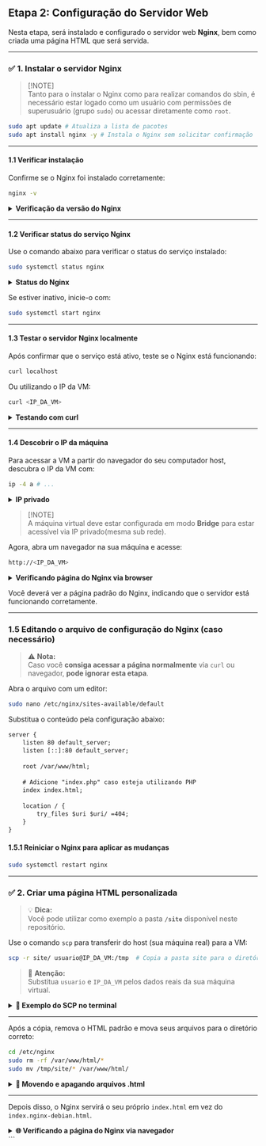 
## Etapa 2: Configuração do Servidor Web

Nesta etapa, será instalado e configurado o servidor web **Nginx**, bem como criada uma página HTML que será servida.

---

### ✅ 1. Instalar o servidor Nginx

> [!NOTE]\
> Tanto para o instalar o Nginx como para realizar comandos do sbin, é necessário estar logado como um usuário com permissões de superusuário (grupo `sudo`) ou acessar diretamente como `root`.

```bash
sudo apt update # Atualiza a lista de pacotes
sudo apt install nginx -y # Instala o Nginx sem solicitar confirmação
```

---

#### 1.1 Verificar instalação

Confirme se o Nginx foi instalado corretamente:

```bash
nginx -v
```

<details> <summary><b>Verificação da versão do Nginx</b></summary> <img src="../assets/nginx-version.png" width="700px" alt="Versão do Nginx"> </details>

---
#### 1.2 Verificar status do serviço Nginx

Use o comando abaixo para verificar o status do serviço instalado:

```bash
sudo systemctl status nginx
```

<details> <summary><b>Status do Nginx</b></summary> <img src="../assets/nginx-status.png" width="700px" alt="Status do Nginx"> </details>

Se estiver inativo, inicie-o com:

```bash
sudo systemctl start nginx
```

---

#### 1.3 Testar o servidor Nginx localmente

Após confirmar que o serviço está ativo, teste se o Nginx está funcionando:

```bash
curl localhost
```

Ou utilizando o IP da VM:

```bash
curl <IP_DA_VM>
```

<details> <summary><b>Testando com curl</b></summary> <img src="../assets/nginx-curl.png" width="700px" alt="Resposta do Nginx via curl"> </details>

---

#### 1.4 Descobrir o IP da máquina

Para acessar a VM a partir do navegador do seu computador host, descubra o IP da VM com:

```bash
ip -4 a # ...
```
<details> <summary><b>IP privado</b></summary> <img src="../assets/vm-ip.png" width="700px" alt="Resposta do ip-4 a"> </details>

> [!NOTE]\
> A máquina virtual deve estar configurada em modo **Bridge** para estar acessível via IP privado(mesma sub rede).

Agora, abra um navegador na sua máquina e acesse:

```bash
http://<IP_DA_VM>
```

<details> <summary><b>Verificando página do Nginx via browser</b></summary> <img src="../assets/nginx-browser.png" width="700px" alt="Html via browser"> </details>

Você deverá ver a página padrão do Nginx, indicando que o servidor está funcionando corretamente.

---

### 1.5 Editando o arquivo de configuração do Nginx (caso necessário)

> ⚠️ **Nota:**  
> Caso você **consiga acessar a página normalmente** via `curl` ou navegador, **pode ignorar esta etapa**.

Abra o arquivo com um editor:

```bash
sudo nano /etc/nginx/sites-available/default
```

Substitua o conteúdo pela configuração abaixo:

```nginx
server {
    listen 80 default_server;
    listen [::]:80 default_server;

    root /var/www/html;

    # Adicione "index.php" caso esteja utilizando PHP
    index index.html;

    location / {
        try_files $uri $uri/ =404;
    }
}
```

#### 1.5.1 Reiniciar o Nginx para aplicar as mudanças

```bash
sudo systemctl restart nginx
```

---

### ✅ 2. Criar uma página HTML personalizada

> 💡 **Dica:**  
> Você pode utilizar como exemplo a pasta **`/site`** disponível neste repositório.

Use o comando `scp` para transferir do host (sua máquina real) para a VM:

```bash
scp -r site/ usuario@IP_DA_VM:/tmp  # Copia a pasta site para o diretório /tmp da VM
```

> 🔄 **Atenção:**  
> Substitua `usuario` e `IP_DA_VM` pelos dados reais da sua máquina virtual.

<details>
  <summary><strong>📸 Exemplo do SCP no terminal</strong></summary>
  <img src="../assets/nginx-scp.png" width="700px" alt="Resposta no terminal">
</details>

---

Após a cópia, remova o HTML padrão e mova seus arquivos para o diretório correto:

```bash
cd /etc/nginx
sudo rm -rf /var/www/html/*
sudo mv /tmp/site/* /var/www/html/
```

<details>
  <summary><strong>📸 Movendo e apagando arquivos .html</strong></summary>
  <img src="../assets/nginx-scp.png" width="700px" alt="Resposta no terminal">
</details>

---

Depois disso, o Nginx servirá o seu próprio `index.html` em vez do `index.nginx-debian.html`.

<details>
  <summary><strong>🌐 Verificando a página do Nginx via navegador</strong></summary>
  <img src="../assets/nginx-new-browser.png" width="700px" alt="Site disponível">
</details>
```
